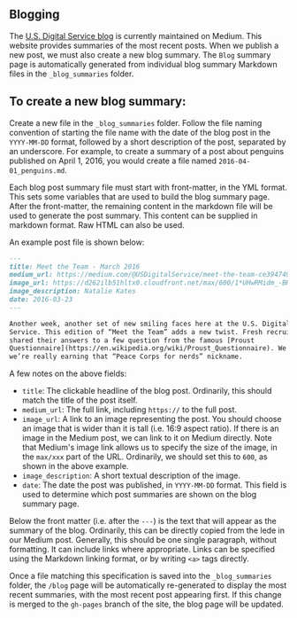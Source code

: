 Blogging
---
The [U.S. Digital Service blog](https://medium.com/the-u-s-digital-service) is
currently maintained on Medium. This website provides summaries of the most
recent posts. When we publish a new post, we must also create a new blog
summary. The `Blog` summary page is automatically generated from individual
blog summary Markdown files in the `_blog_summaries` folder.

To create a new blog summary:
----

Create a new file in the `_blog_summaries` folder. Follow the file naming
convention of starting the file name with the date of the blog post in the
`YYYY-MM-DD` format, followed by a short description of the post, separated by
an underscore. For example, to create a summary of a post about penguins
published on April 1, 2016, you would create a file named
`2016-04-01_penguins.md`.

Each blog post summary file must start with front-matter, in the YML format.
This sets some variables that are used to build the blog summary page. After
the front-matter, the remaining content in the markdown file will be used to
generate the post summary. This content can be supplied in markdown format.
Raw HTML can also be used.

An example post file is shown below:

```markdown
---
title: Meet the Team - March 2016
medium_url: https://medium.com/@USDigitalService/meet-the-team-ce394749a771
image_url: https://d262ilb51hltx0.cloudfront.net/max/600/1*UHwRMidm_-BHCOfycUvtPA.jpeg
image_description: Natalie Kates
date: 2016-03-23
---

Another week, another set of new smiling faces here at the U.S. Digital
Service. This edition of “Meet the Team” adds a new twist. Fresh recruits
shared their answers to a few question from the famous [Proust
Questionnaire](https://en.wikipedia.org/wiki/Proust_Questionnaire). We know,
we’re really earning that “Peace Corps for nerds” nickname.

```

A few notes on the above fields:

- `title`: The clickable headline of the blog post. Ordinarily, this should
  match the title of the post itself.
- `medium_url`: The full link, including `https://` to the full post.
- `image_url`: A link to an image representing the post. You should choose an
  image that is wider than it is tall (i.e. 16:9 aspect ratio). If there is an
  image in the Medium post, we can link to it on Medium directly. Note that
  Medium's image link allows us to specify the size of the image, in the
  `max/xxx` part of the URL. Ordinarily, we should set this to `600`, as shown
  in the above example.
- `image_description`: A short textual description of the image.
- `date`: The date the post was published, in `YYYY-MM-DD` format. This field
  is used to determine which post summaries are shown on the blog summary
  page.

Below the front matter (i.e. after the `---`) is the text that will appear as
the summary of the blog. Ordinarily, this can be directly copied from the lede
in our Medium post. Generally, this should be one single paragraph, without
formatting. It can include links where appropriate. Links can be specified
using the Markdown linking format, or by writing `<a>` tags directly.

Once a file matching this specification is saved into the `_blog_summaries`
folder, the `/blog` page will be automatically re-generated to display the
most recent summaries, with the most recent post appearing first. If this
change is merged to the `gh-pages` branch of the site, the blog page will be
updated.
